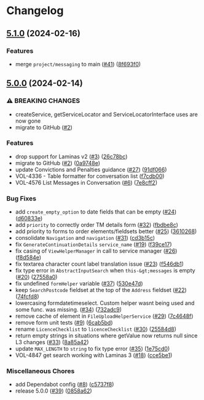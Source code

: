 # Changelog

## [5.1.0](https://github.com/dvsa/olcs-common/compare/v5.0.0...v5.1.0) (2024-02-16)


### Features

* merge `project/messaging` to main ([#41](https://github.com/dvsa/olcs-common/issues/41)) ([8f693f0](https://github.com/dvsa/olcs-common/commit/8f693f0d73e0674afded022cb502392123baccdd))

## [5.0.0](https://github.com/dvsa/olcs-common/compare/v5.0.0-beta.10...v5.0.0) (2024-02-14)


### ⚠ BREAKING CHANGES

* createService, getServiceLocator and ServiceLocatorInterface uses are now gone
* migrate to GitHub ([#2](https://github.com/dvsa/olcs-common/issues/2))

### Features

* drop support for Laminas v2 ([#3](https://github.com/dvsa/olcs-common/issues/3)) ([26c78bc](https://github.com/dvsa/olcs-common/commit/26c78bc9a1bac4f71933b573ef808a034f2c89f8))
* migrate to GitHub ([#2](https://github.com/dvsa/olcs-common/issues/2)) ([0a9748e](https://github.com/dvsa/olcs-common/commit/0a9748ed58e43b414dbe572383a0ff85bf98f3de))
* update Convictions and Penalties guidance ([#27](https://github.com/dvsa/olcs-common/issues/27)) ([91df066](https://github.com/dvsa/olcs-common/commit/91df0663623a37079bded6899509def553293f2e))
* VOL-4336 - Table formatter for conversation list ([f7cdb00](https://github.com/dvsa/olcs-common/commit/f7cdb0083b8b3d272a9a02495384cdbb38e6a702))
* VOL-4576 List Messages in Conversation ([#6](https://github.com/dvsa/olcs-common/issues/6)) ([7e8cff2](https://github.com/dvsa/olcs-common/commit/7e8cff216df08d1f9957c4c37e46419473271f09))


### Bug Fixes

* add `create_empty_option` to date fields that can be empty ([#24](https://github.com/dvsa/olcs-common/issues/24)) ([d60833e](https://github.com/dvsa/olcs-common/commit/d60833ee4af99da77c4ac52d7bf2bb04176a3630))
* add `priority` to correctly order TM details form ([#32](https://github.com/dvsa/olcs-common/issues/32)) ([fbdbe8c](https://github.com/dvsa/olcs-common/commit/fbdbe8cee4b41d62cb37c3cfa02762d9510ac7a0))
* add priority to forms to order elements/fieldsets better ([#25](https://github.com/dvsa/olcs-common/issues/25)) ([3610268](https://github.com/dvsa/olcs-common/commit/3610268de9fe738d29007a78542d39089618d22b))
* consolidate `Navigation` and `navigation` ([#31](https://github.com/dvsa/olcs-common/issues/31)) ([cd3b15c](https://github.com/dvsa/olcs-common/commit/cd3b15cff444d0625fe31e691680bb6f60c516c0))
* fix `GenerateContinuationDetails` `service_name` ([#19](https://github.com/dvsa/olcs-common/issues/19)) ([f39ce17](https://github.com/dvsa/olcs-common/commit/f39ce176aca8e544e72fc5b89fe1618e9865e231))
* fix casing of `ViewHelperManager` in call to service manager ([#26](https://github.com/dvsa/olcs-common/issues/26)) ([f8d584e](https://github.com/dvsa/olcs-common/commit/f8d584e73ca7ead2a1cc767ffeba241e9fc8d65a))
* fix textarea character count label translation issue ([#23](https://github.com/dvsa/olcs-common/issues/23)) ([f546db1](https://github.com/dvsa/olcs-common/commit/f546db16a97e41a630988aa559f25250a4a66da1))
* fix type error in `AbstractInputSearch` when `this-&gt;messages` is empty ([#20](https://github.com/dvsa/olcs-common/issues/20)) ([27558a0](https://github.com/dvsa/olcs-common/commit/27558a0d2b7cf49bf5a6061f15a1ac4662a8fa31))
* fix undefined `formHelper` variable ([#37](https://github.com/dvsa/olcs-common/issues/37)) ([530e47d](https://github.com/dvsa/olcs-common/commit/530e47d0d8bc3574ded6ed980694c866894979ba))
* keep `SearchPostcode` fieldset at the top of the `Address` fieldset ([#22](https://github.com/dvsa/olcs-common/issues/22)) ([74fcfd8](https://github.com/dvsa/olcs-common/commit/74fcfd813e1a24e262e466b6ae8b75a331bf733d))
* lowercasing formdatetimeselect. Custom helper wasnt being used and some func. was missing. ([#34](https://github.com/dvsa/olcs-common/issues/34)) ([732adc9](https://github.com/dvsa/olcs-common/commit/732adc92875e5acc7174e62dbde47d30ecf07af3))
* remove cache of element in `FileUploadHelperService` ([#29](https://github.com/dvsa/olcs-common/issues/29)) ([7c4648f](https://github.com/dvsa/olcs-common/commit/7c4648f7ac076445a93e5c2f5772566b2a20442b))
* remove form unit tests ([#9](https://github.com/dvsa/olcs-common/issues/9)) ([6cab5bd](https://github.com/dvsa/olcs-common/commit/6cab5bde0d23951d7c5bd2fe1d1d8c925fa8aa51))
* rename `LicenceChecklist` to `licenceChecklist` ([#30](https://github.com/dvsa/olcs-common/issues/30)) ([25584d8](https://github.com/dvsa/olcs-common/commit/25584d84ca03ceb86d9e992d956ed86bbb25b2bf))
* return empty strings in situations where getValue now returns null since L3 changes ([#33](https://github.com/dvsa/olcs-common/issues/33)) ([8a85a42](https://github.com/dvsa/olcs-common/commit/8a85a4229ec5465b8d99dd0eaee24c16fbbf1fd1))
* update `MAX_LENGTH` to `string` to fix type error ([#35](https://github.com/dvsa/olcs-common/issues/35)) ([1e75cd0](https://github.com/dvsa/olcs-common/commit/1e75cd04abd68c75950d90f49a40cfaa78ff6691))
* VOL-4847 get search working with Laminas 3 ([#18](https://github.com/dvsa/olcs-common/issues/18)) ([cce5be1](https://github.com/dvsa/olcs-common/commit/cce5be127209151bb076b5bb0c48b0f74a2da189))


### Miscellaneous Chores

* add Dependabot config ([#8](https://github.com/dvsa/olcs-common/issues/8)) ([c5737f8](https://github.com/dvsa/olcs-common/commit/c5737f8afb76843ae1bf8895c68fc60a1f98723d))
* release 5.0.0 ([#39](https://github.com/dvsa/olcs-common/issues/39)) ([0858a62](https://github.com/dvsa/olcs-common/commit/0858a62ea43e1bc04742cfb94d0d05219633b4b7))
